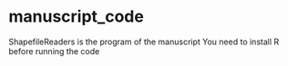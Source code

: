 # manuscript_code
ShapefileReaders is the program of the manuscript
You need to install R before running the code
